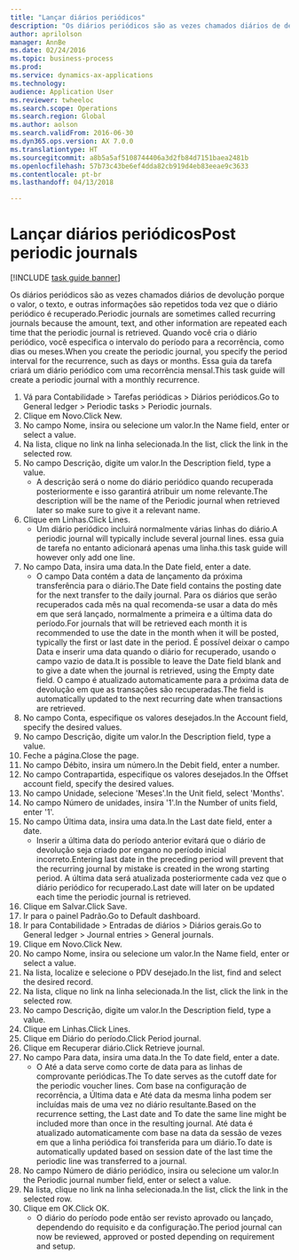 ```yaml
--- 
title: "Lançar diários periódicos"
description: "Os diários periódicos são as vezes chamados diários de devolução porque o valor, o texto, e outras informações são repetidos toda vez que o diário periódico é recuperado."
author: aprilolson
manager: AnnBe
ms.date: 02/24/2016
ms.topic: business-process
ms.prod: 
ms.service: dynamics-ax-applications
ms.technology: 
audience: Application User
ms.reviewer: twheeloc
ms.search.scope: Operations
ms.search.region: Global
ms.author: aolson
ms.search.validFrom: 2016-06-30
ms.dyn365.ops.version: AX 7.0.0
ms.translationtype: HT
ms.sourcegitcommit: a8b5a5af5108744406a3d2fb84d7151baea2481b
ms.openlocfilehash: 57b73c43be6ef4dda82cb919d4eb83eeae9c3633
ms.contentlocale: pt-br
ms.lasthandoff: 04/13/2018

---
```

# <a name="post-periodic-journals"></a><span data-ttu-id="3975d-103">Lançar diários periódicos</span><span class="sxs-lookup"><span data-stu-id="3975d-103">Post periodic journals</span></span>

[!INCLUDE [task guide banner](../../includes/task-guide-banner.md)]

<span data-ttu-id="3975d-104">Os diários periódicos são as vezes chamados diários de devolução porque o valor, o texto, e outras informações são repetidos toda vez que o diário periódico é recuperado.</span><span class="sxs-lookup"><span data-stu-id="3975d-104">Periodic journals are sometimes called recurring journals because the amount, text, and other information are repeated each time that the periodic journal is retrieved.</span></span> <span data-ttu-id="3975d-105">Quando você cria o diário periódico, você especifica o intervalo do período para a recorrência, como dias ou meses.</span><span class="sxs-lookup"><span data-stu-id="3975d-105">When you create the periodic journal, you specify the period interval for the recurrence, such as days or months.</span></span> <span data-ttu-id="3975d-106">Essa guia da tarefa criará um diário periódico com uma recorrência mensal.</span><span class="sxs-lookup"><span data-stu-id="3975d-106">This task guide will create a periodic journal with a monthly recurrence.</span></span>



1. <span data-ttu-id="3975d-107">Vá para Contabilidade > Tarefas periódicas > Diários periódicos.</span><span class="sxs-lookup"><span data-stu-id="3975d-107">Go to General ledger > Periodic tasks > Periodic journals.</span></span>
2. <span data-ttu-id="3975d-108">Clique em Novo.</span><span class="sxs-lookup"><span data-stu-id="3975d-108">Click New.</span></span>
3. <span data-ttu-id="3975d-109">No campo Nome, insira ou selecione um valor.</span><span class="sxs-lookup"><span data-stu-id="3975d-109">In the Name field, enter or select a value.</span></span>
4. <span data-ttu-id="3975d-110">Na lista, clique no link na linha selecionada.</span><span class="sxs-lookup"><span data-stu-id="3975d-110">In the list, click the link in the selected row.</span></span>
5. <span data-ttu-id="3975d-111">No campo Descrição, digite um valor.</span><span class="sxs-lookup"><span data-stu-id="3975d-111">In the Description field, type a value.</span></span>
    * <span data-ttu-id="3975d-112">A descrição será o nome do diário periódico quando recuperada posteriormente e isso garantirá atribuir um nome relevante.</span><span class="sxs-lookup"><span data-stu-id="3975d-112">The description will be the name of the Periodic journal when retrieved later so make sure to give it a relevant name.</span></span>  
6. <span data-ttu-id="3975d-113">Clique em Linhas.</span><span class="sxs-lookup"><span data-stu-id="3975d-113">Click Lines.</span></span>
    * <span data-ttu-id="3975d-114">Um diário periódico incluirá normalmente várias linhas do diário.</span><span class="sxs-lookup"><span data-stu-id="3975d-114">A periodic journal will typically include several journal lines.</span></span> <span data-ttu-id="3975d-115">essa guia de tarefa no entanto adicionará apenas uma linha.</span><span class="sxs-lookup"><span data-stu-id="3975d-115">this task guide will however only add one line.</span></span>  
7. <span data-ttu-id="3975d-116">No campo Data, insira uma data.</span><span class="sxs-lookup"><span data-stu-id="3975d-116">In the Date field, enter a date.</span></span>
    * <span data-ttu-id="3975d-117">O campo Data contém a data de lançamento da próxima transferência para o diário.</span><span class="sxs-lookup"><span data-stu-id="3975d-117">The Date field contains the posting date for the next transfer to the daily journal.</span></span> <span data-ttu-id="3975d-118">Para os diários que serão recuperados cada mês na qual recomenda-se usar a data do mês em que será lançado, normalmente a primeira e a última data do período.</span><span class="sxs-lookup"><span data-stu-id="3975d-118">For journals that will be retrieved each month it is recommended to use the date in the month when it will be posted, typically the first or last date in the period.</span></span> <span data-ttu-id="3975d-119">É possível deixar o campo Data e inserir uma data quando o diário for recuperado, usando o campo vazio de data.</span><span class="sxs-lookup"><span data-stu-id="3975d-119">It is possible to leave the Date field blank and to give a date when the journal is retrieved, using the Empty date field.</span></span>    <span data-ttu-id="3975d-120">O campo é atualizado automaticamente para a próxima data de devolução em que as transações são recuperadas.</span><span class="sxs-lookup"><span data-stu-id="3975d-120">The field is automatically updated to the next recurring date when transactions are retrieved.</span></span>  
8. <span data-ttu-id="3975d-121">No campo Conta, especifique os valores desejados.</span><span class="sxs-lookup"><span data-stu-id="3975d-121">In the Account field, specify the desired values.</span></span>
9. <span data-ttu-id="3975d-122">No campo Descrição, digite um valor.</span><span class="sxs-lookup"><span data-stu-id="3975d-122">In the Description field, type a value.</span></span>
10. <span data-ttu-id="3975d-123">Feche a página.</span><span class="sxs-lookup"><span data-stu-id="3975d-123">Close the page.</span></span>
11. <span data-ttu-id="3975d-124">No campo Débito, insira um número.</span><span class="sxs-lookup"><span data-stu-id="3975d-124">In the Debit field, enter a number.</span></span>
12. <span data-ttu-id="3975d-125">No campo Contrapartida, especifique os valores desejados.</span><span class="sxs-lookup"><span data-stu-id="3975d-125">In the Offset account field, specify the desired values.</span></span>
13. <span data-ttu-id="3975d-126">No campo Unidade, selecione 'Meses'.</span><span class="sxs-lookup"><span data-stu-id="3975d-126">In the Unit field, select 'Months'.</span></span>
14. <span data-ttu-id="3975d-127">No campo Número de unidades, insira '1'.</span><span class="sxs-lookup"><span data-stu-id="3975d-127">In the Number of units field, enter '1'.</span></span>
15. <span data-ttu-id="3975d-128">No campo Última data, insira uma data.</span><span class="sxs-lookup"><span data-stu-id="3975d-128">In the Last date field, enter a date.</span></span>
    * <span data-ttu-id="3975d-129">Inserir a última data do período anterior evitará que o diário de devolução seja criado por engano no período inicial incorreto.</span><span class="sxs-lookup"><span data-stu-id="3975d-129">Entering last date in the preceding period will prevent that the recurring journal by mistake is created in the wrong starting period.</span></span> <span data-ttu-id="3975d-130">A última data será atualizada posteriormente cada vez que o diário periódico for recuperado.</span><span class="sxs-lookup"><span data-stu-id="3975d-130">Last date will later on be updated each time the periodic journal is retrieved.</span></span>  
16. <span data-ttu-id="3975d-131">Clique em Salvar.</span><span class="sxs-lookup"><span data-stu-id="3975d-131">Click Save.</span></span>
17. <span data-ttu-id="3975d-132">Ir para o painel Padrão.</span><span class="sxs-lookup"><span data-stu-id="3975d-132">Go to Default dashboard.</span></span>
18. <span data-ttu-id="3975d-133">Ir para Contabilidade > Entradas de diários > Diários gerais.</span><span class="sxs-lookup"><span data-stu-id="3975d-133">Go to General ledger > Journal entries > General journals.</span></span>
19. <span data-ttu-id="3975d-134">Clique em Novo.</span><span class="sxs-lookup"><span data-stu-id="3975d-134">Click New.</span></span>
20. <span data-ttu-id="3975d-135">No campo Nome, insira ou selecione um valor.</span><span class="sxs-lookup"><span data-stu-id="3975d-135">In the Name field, enter or select a value.</span></span>
21. <span data-ttu-id="3975d-136">Na lista, localize e selecione o PDV desejado.</span><span class="sxs-lookup"><span data-stu-id="3975d-136">In the list, find and select the desired record.</span></span>
22. <span data-ttu-id="3975d-137">Na lista, clique no link na linha selecionada.</span><span class="sxs-lookup"><span data-stu-id="3975d-137">In the list, click the link in the selected row.</span></span>
23. <span data-ttu-id="3975d-138">No campo Descrição, digite um valor.</span><span class="sxs-lookup"><span data-stu-id="3975d-138">In the Description field, type a value.</span></span>
24. <span data-ttu-id="3975d-139">Clique em Linhas.</span><span class="sxs-lookup"><span data-stu-id="3975d-139">Click Lines.</span></span>
25. <span data-ttu-id="3975d-140">Clique em Diário do período.</span><span class="sxs-lookup"><span data-stu-id="3975d-140">Click Period journal.</span></span>
26. <span data-ttu-id="3975d-141">Clique em Recuperar diário.</span><span class="sxs-lookup"><span data-stu-id="3975d-141">Click Retrieve journal.</span></span>
27. <span data-ttu-id="3975d-142">No campo Para data, insira uma data.</span><span class="sxs-lookup"><span data-stu-id="3975d-142">In the To date field, enter a date.</span></span>
    * <span data-ttu-id="3975d-143">O Até a data serve como corte de data para as linhas de comprovante periódicas.</span><span class="sxs-lookup"><span data-stu-id="3975d-143">The To date serves as the cutoff date for the periodic voucher lines.</span></span> <span data-ttu-id="3975d-144">Com base na configuração de recorrência, a Última data e Até data da mesma linha podem ser incluídas mais de uma vez no diário resultante.</span><span class="sxs-lookup"><span data-stu-id="3975d-144">Based on the recurrence setting, the Last date and To date the same line might be included more than once in the resulting journal.</span></span> <span data-ttu-id="3975d-145">Até data é atualizado automaticamente com base na data da sessão de vezes em que a linha periódica foi transferida para um diário.</span><span class="sxs-lookup"><span data-stu-id="3975d-145">To date is automatically updated based on  session date of the last time the periodic line was transferred to a journal.</span></span>  
28. <span data-ttu-id="3975d-146">No campo Número de diário periódico, insira ou selecione um valor.</span><span class="sxs-lookup"><span data-stu-id="3975d-146">In the Periodic journal number field, enter or select a value.</span></span>
29. <span data-ttu-id="3975d-147">Na lista, clique no link na linha selecionada.</span><span class="sxs-lookup"><span data-stu-id="3975d-147">In the list, click the link in the selected row.</span></span>
30. <span data-ttu-id="3975d-148">Clique em OK.</span><span class="sxs-lookup"><span data-stu-id="3975d-148">Click OK.</span></span>
    * <span data-ttu-id="3975d-149">O diário do período pode então ser revisto aprovado ou lançado, dependendo do requisito e da configuração.</span><span class="sxs-lookup"><span data-stu-id="3975d-149">The period journal can now be reviewed, approved or posted depending on requirement and setup.</span></span>  


